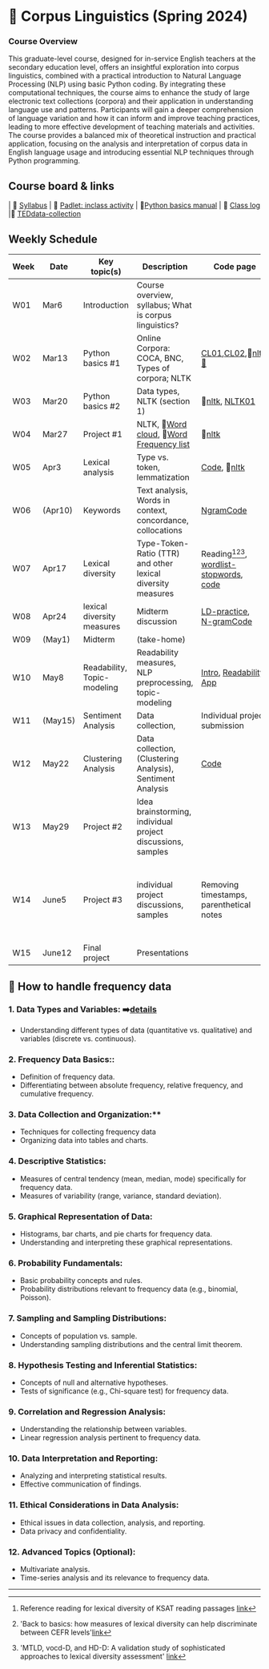 # 🌿 Corpus Linguistics (Spring 2024)
### Course Overview

This graduate-level course, designed for in-service English teachers at the secondary education level, offers an insightful exploration into corpus linguistics, combined with a practical introduction to Natural Language Processing (NLP) using basic Python coding. By integrating these computational techniques, the course aims to enhance the study of large electronic text collections (corpora) and their application in understanding language use and patterns. Participants will gain a deeper comprehension of language variation and how it can inform and improve teaching practices, leading to more effective development of teaching materials and activities. The course provides a balanced mix of theoretical instruction and practical application, focusing on the analysis and interpretation of corpus data in English language usage and introducing essential NLP techniques through Python programming.

## Course board & links
| 💾 [Syllabus](https://github.com/MK316/Spring2024/blob/main/Corpus/data/S24_Syllabus_Corpus_Linguistics.pdf) | 👭 [Padlet: inclass activity](https://padlet.com/mirankim316/S24Corpus) | 📗[Python basics manual](https://github.com/MK316/Coding4ET/blob/main/README.md) | 🌳 [Class log](https://github.com/MK316/Spring2024/blob/main/log-corpus.md) |🌳 [TEDdata-collection](https://docs.google.com/spreadsheets/d/1HCmWn9U0kpJFxpVVr0SticO9mwhsqetcyULJpDW8pfw/edit?usp=sharing)

## Weekly Schedule

|Week|Date|Key topic(s)|Description|Code page|Assignments|
|--|--|--|--|--|--|
|W01|Mar6|Introduction|Course overview, syllabus; What is corpus linguistics?||[survey](https://forms.gle/xcNdf7gxZFCsxEH9A)|
|W02|Mar13|Python basics #1| Online Corpora: COCA, BNC, Types of corpora; NLTK|[CL01](https://github.com/MK316/Spring2024/blob/main/Corpus/lecture/Ch01_What%20is%20corpus%20linguistics_0313.pdf),[CL02](https://github.com/MK316/Spring2024/blob/main/Corpus/CL02.md),🔸[nltk](https://www.nltk.org/book/ch01.html),[📗](https://github.com/MK316/Coding4ET/blob/main/README.md)||
|W03|Mar20|Python basics #2|Data types, NLTK (section 1)|🔸[nltk](https://www.nltk.org/book/ch01.html), [NLTK01](https://github.com/MK316/Spring2024/blob/main/Corpus/NLTK01.ipynb)||
|W04|Mar27|Project #1| NLTK, 🔸[Word cloud](https://github.com/MK316/Spring2024/blob/main/Corpus/wordcloud.md), 🔸[Word Frequency list](https://github.com/MK316/Spring2024/blob/main/Corpus/NLP01.ipynb)|🔸[nltk](https://www.nltk.org/book/ch01.html)||
|W05|Apr3|Lexical analysis|Type vs. token, lemmatization |[Code](https://github.com/MK316/Spring2024/blob/main/Corpus/TTR-and-lemmatization.ipynb), 🔸[nltk](https://www.nltk.org/book/ch01.html)|[Assign01 (Apr17)](https://github.com/MK316/Spring2024/blob/main/Corpus/assignment/assign01.md)|
|W06|(Apr10)|Keywords|Text analysis, Words in context, concordance, collocations|[NgramCode](https://github.com/MK316/Spring2024/blob/main/Corpus/Words_in_context.ipynb)||
|W07|Apr17|Lexical diversity|Type-Token-Ratio (TTR) and other lexical diversity measures|Reading[^1][^2][^3],<br>[wordlist-stopwords](https://github.com/MK316/Spring2024/blob/main/Corpus/NLTK_FreqList.ipynb),<br>[code](https://github.com/MK316/Spring2024/blob/main/Corpus/Lexical-Diversity.ipynb)|Assign1 Presentation (15mins)|
|W08|Apr24|lexical diversity measures|Midterm discussion|[LD-practice](https://github.com/MK316/Spring2024/blob/main/Corpus/LD_practice.ipynb),<br>[N-gramCode](https://github.com/MK316/Spring2024/blob/main/Corpus/Words_in_context.ipynb)||
|W09|(May1)|Midterm |(take-home)|||
|W10|May8|Readability, Topic-modeling| Readability measures, NLP preprocessing, topic-modeling|[Intro](https://github.com/MK316/Spring2024/blob/main/Corpus/readability-intro.md), [Readability](https://github.com/MK316/Spring2024/blob/main/Corpus/Readability01.ipynb), [App](https://github.com/MK316/Spring2024/blob/main/Corpus/Readability_textstat_app.ipynb)|[sampletext](https://www.corpusdata.org/formats.asp), [RE](https://github.com/MK316/Spring2024/blob/main/Corpus/RE01.ipynb), [ArticleUse](https://github.com/MK316/Spring2024/blob/main/Corpus/Articles.ipynb)|
|W11|(May15)|Sentiment Analysis|Data collection, | Individual project submission|
|W12|May22|Clustering Analysis|Data collection, (Clustering Analysis), Sentiment Analysis|[Code](https://github.com/MK316/Spring2024/blob/main/Corpus/SentimentalAnalysis.ipynb)|||
|W13|May29|Project #2|Idea brainstorming, individual project discussions, samples||[TEDdata](https://docs.google.com/spreadsheets/d/1HCmWn9U0kpJFxpVVr0SticO9mwhsqetcyULJpDW8pfw/edit?usp=sharing)|
|W14|June5|Project #3|individual project discussions, samples|Removing timestamps, parenthetical notes|[01_Text preprocess sample](https://github.com/MK316/Spring2024/blob/main/Corpus/TEDdata/TED_preprocess.ipynb),<br>[02_TEDdata process shared](https://github.com/MK316/Spring2024/blob/main/Corpus/TEDdata/TED100_dataprocess_shared.ipynb),<br>[03_nltk example](https://github.com/MK316/Spring2024/blob/main/Corpus/TEDdata/NLTK_example_spokenwritten.ipynb)|
|W15|June12|Final project|Presentations||[Final project guidelien](https://github.com/MK316/Spring2024/blob/main/Corpus/finalproject.md)|

## 📙 How to handle frequency data

### 1. **Data Types and Variables:** ➡️[details](https://github.com/MK316/Spring2024/blob/main/Corpus/L01.md)
+ Understanding different types of data (quantitative vs. qualitative) and variables (discrete vs. continuous).
### 2. **Frequency Data Basics::**
+ Definition of frequency data.
+ Differentiating between absolute frequency, relative frequency, and cumulative frequency.

### 3. **Data Collection and Organization:****

+ Techniques for collecting frequency data
+ Organizing data into tables and charts.

### 4. **Descriptive Statistics:**

+ Measures of central tendency (mean, median, mode) specifically for frequency data.
+ Measures of variability (range, variance, standard deviation).

### 5. **Graphical Representation of Data:**
+ Histograms, bar charts, and pie charts for frequency data.
+ Understanding and interpreting these graphical representations.

### 6. **Probability Fundamentals:**
+ Basic probability concepts and rules.
+ Probability distributions relevant to frequency data (e.g., binomial, Poisson).

### 7. **Sampling and Sampling Distributions:**
+ Concepts of population vs. sample.
+ Understanding sampling distributions and the central limit theorem.

### 8. Hypothesis Testing and Inferential Statistics:
+ Concepts of null and alternative hypotheses.
+ Tests of significance (e.g., Chi-square test) for frequency data.

### 9. **Correlation and Regression Analysis:**
+ Understanding the relationship between variables.
+ Linear regression analysis pertinent to frequency data.

### 10. **Data Interpretation and Reporting:**
+ Analyzing and interpreting statistical results.
+ Effective communication of findings.

### 11. **Ethical Considerations in Data Analysis:**
+ Ethical issues in data collection, analysis, and reporting.
+ Data privacy and confidentiality.

### 12. **Advanced Topics (Optional):**

+ Multivariate analysis.
+ Time-series analysis and its relevance to frequency data.

---
[^1]: Reference reading for lexical diversity of KSAT reading passages [link](https://www.kci.go.kr/kciportal/landing/article.kci?arti_id=ART002898744#none)
[^2]: 'Back to basics: how measures of lexical diversity can help discriminate between CEFR levels'[link](https://core.ac.uk/download/pdf/42153994.pdf)
[^3]: 'MTLD, vocd-D, and HD-D: A validation study of sophisticated approaches to lexical diversity assessment' [link](https://www.researchgate.net/publication/44608173_MTLD_vocd-D_and_HD-D_A_validation_study_of_sophisticated_approaches_to_lexical_diversity_assessment)
